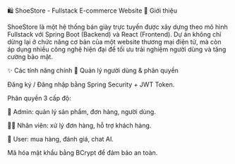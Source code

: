 🛍️ ShoeStore - Fullstack E-commerce Website
🚀 Giới thiệu

ShoeStore là một hệ thống bán giày trực tuyến được xây dựng theo mô hình Fullstack với Spring Boot (Backend) và React (Frontend).
Dự án không chỉ dừng lại ở chức năng cơ bản của một website thương mại điện tử, mà còn áp dụng nhiều công nghệ hiện đại để tối ưu trải nghiệm người dùng và tăng cường bảo mật.

✨ Các tính năng chính
👤 Quản lý người dùng & phân quyền

Đăng ký / Đăng nhập bằng Spring Security + JWT Token.

Phân quyền 3 cấp độ:

👑 Admin: quản lý sản phẩm, đơn hàng, người dùng.

🧑‍💼 Nhân viên: xử lý đơn hàng, hỗ trợ khách hàng.

👤 User: mua hàng, đánh giá, chat AI.

Mã hóa mật khẩu bằng BCrypt để đảm bảo an toàn.
